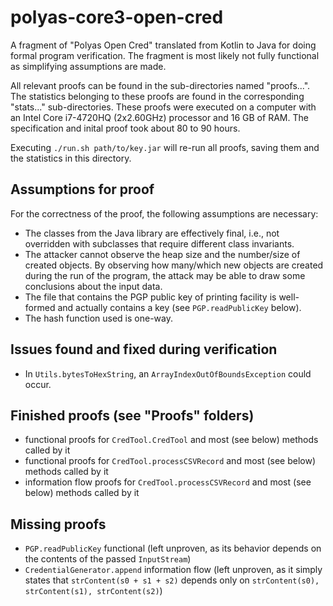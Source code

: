 # polyas-core3-open-cred

A fragment of "Polyas Open Cred" translated from Kotlin to Java for doing formal program verification. The fragment is most likely not fully functional as simplifying assumptions are made.

All relevant proofs can be found in the sub-directories named "proofs...". The statistics belonging to these proofs are found in the corresponding "stats..." sub-directories. These proofs were executed on a computer with an Intel Core i7-4720HQ (2x2.60GHz) processor and 16 GB of RAM. The specification and inital proof took about 80 to 90 hours.

Executing `./run.sh path/to/key.jar` will re-run all proofs, saving them and the statistics in this directory.

## Assumptions for proof

For the correctness of the proof, the following assumptions are necessary:

* The classes from the Java library are effectively final, i.e., not overridden with subclasses that require different class invariants.
* The attacker cannot observe the heap size and the number/size of created objects. By observing how many/which new objects are created during the run of the program, the attack may be able to draw some conclusions about the input data.
* The file that contains the PGP public key of printing facility is well-formed and actually contains a key (see `PGP.readPublicKey` below).
* The hash function used is one-way.

## Issues found and fixed during verification

* In `Utils.bytesToHexString`, an `ArrayIndexOutOfBoundsException` could occur.

## Finished proofs (see "Proofs" folders)

* functional proofs for `CredTool.CredTool` and most (see below) methods called by it
* functional proofs for `CredTool.processCSVRecord` and most (see below) methods called by it
* information flow proofs for `CredTool.processCSVRecord` and most (see below) methods called by it

## Missing proofs

* `PGP.readPublicKey` functional (left unproven, as its behavior depends on the contents of the passed `InputStream`)
* `CredentialGenerator.append` information flow (left unproven, as it simply states that `strContent(s0 + s1 + s2)` depends only on `strContent(s0), strContent(s1), strContent(s2)`)
